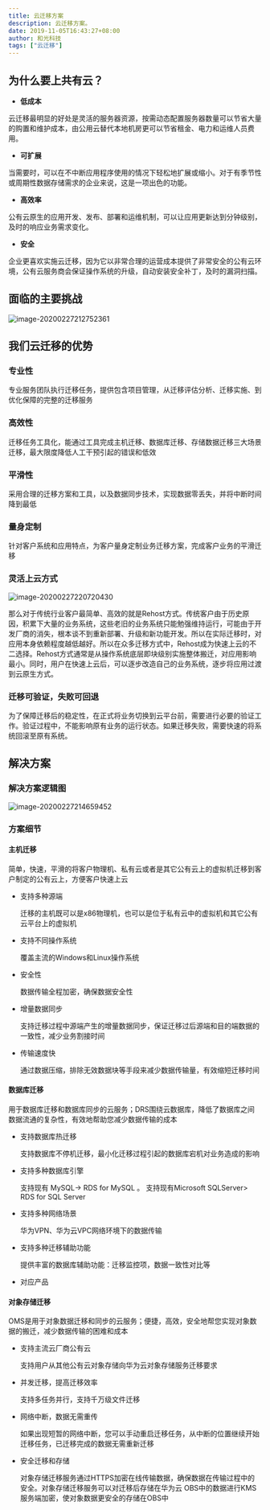```yaml
---
title: 云迁移方案
description: 云迁移方案。
date: 2019-11-05T16:43:27+08:00
author: 和光科技
tags: ["云迁移"]
---
```


## 为什么要上共有云？

- **低成本**

云迁移最明显的好处是灵活的服务器资源，按需动态配置服务器数量可以节省大量的购置和维护成本，由公用云替代本地机房更可以节省租金、电力和运维人员费用。

- **可扩展**

当需要时，可以在不中断应用程序使用的情况下轻松地扩展或缩小。对于有季节性或周期性数据存储需求的企业来说，这是一项出色的功能。

- **高效率**

公有云原生的应用开发、发布、部署和运维机制，可以让应用更新达到分钟级别，及时的响应业务需求变化。

- **安全**

企业更喜欢实施云迁移，因为它以非常合理的运营成本提供了非常安全的公有云环境，公有云服务商会保证操作系统的升级，自动安装安全补丁，及时的漏洞扫描。

## 面临的主要挑战

<img src="https://heguang-tech-1300607181.cos.ap-shanghai.myqcloud.com/pic/2020-02-27-132753.png" alt="image-20200227212752361"  />



## 我们云迁移的优势

### 专业性

专业服务团队执行迁移任务，提供包含项目管理，从迁移评估分析、迁移实施、到优化保障的完整的迁移服务

### 高效性

迁移任务工具化，能通过工具完成主机迁移、数据库迁移、存储数据迁移三大场景迁移，最大限度降低人工干预引起的错误和低效

### 平滑性

采用合理的迁移方案和工具，以及数据同步技术，实现数据零丢失，并将中断时间降到最低

### 量身定制

针对客户系统和应用特点，为客户量身定制业务迁移方案，完成客户业务的平滑迁移

### 灵活上云方式

<img src="https://heguang-tech-1300607181.cos.ap-shanghai.myqcloud.com/pic/2020-02-27-140720.png" alt="image-20200227220720430"  />

那么对于传统行业客户最简单、高效的就是Rehost方式。传统客户由于历史原因，积累下大量的业务系统，这些老旧的业务系统只能勉强维持运行，可能由于开发厂商的消失，根本谈不到重新部署、升级和新功能开发。所以在实际迁移时，对应用本身依赖程度越低越好。所以在众多迁移方式中，Rehost成为快速上云的不二选择。Rehost方式通常是从操作系统底层即块级别实施整体搬迁，对应用影响最小。同时，用户在快速上云后，可以逐步改造自己的业务系统，逐步将应用过渡到云原生方式。

### 迁移可验证，失败可回退

为了保障迁移后的稳定性，在正式将业务切换到云平台前，需要进行必要的验证工作。验证过程中，不能影响原有业务的运行状态。如果迁移失败，需要快速的将系统回滚至原有系统。

## 解决方案

### 解决方案逻辑图

<img src="https://heguang-tech-1300607181.cos.ap-shanghai.myqcloud.com/pic/2020-02-27-134659.png" alt="image-20200227214659452"  />

### 方案细节

#### 主机迁移

简单，快速，平滑的将客户物理机、私有云或者是其它公有云上的虚拟机迁移到客户制定的公有云上，方便客户快速上云

- 支持多种源端

  迁移的主机既可以是x86物理机，也可以是位于私有云中的虚拟机和其它公有云平台上的虚拟机

- 支持不同操作系统

  覆盖主流的Windows和Linux操作系统

- 安全性

  数据传输全程加密，确保数据安全性

- 增量数据同步

  支持迁移过程中源端产生的增量数据同步，保证迁移过后源端和目的端数据的一致性，减少业务割接时间

- 传输速度快

  通过数据压缩，排除无效数据块等手段来减少数据传输量，有效缩短迁移时间

#### 数据库迁移

用于数据库迁移和数据库同步的云服务；DRS围绕云数据库，降低了数据库之间数据流通的复杂性，有效地帮助您减少数据传输的成本

- 支持数据库热迁移

  支持数据库不停机迁移，最小化迁移过程引起的数据库宕机对业务造成的影响

- 支持多种数据库引擎

  支持现有 MySQL-> RDS for MySQL 。 支持现有Microsoft SQLServer> RDS for SQL Server

- 支持多种网络场景

  华为VPN、华为云VPC网络环境下的数据传输

- 支持多种迁移辅助功能

  提供丰富的数据库辅助功能：迁移监控项，数据一致性对比等

- 对应产品

#### 对象存储迁移

OMS是用于对象数据迁移和同步的云服务；便捷，高效，安全地帮您实现对象数据的搬迁，减少数据传输的困难和成本

- 支持主流云厂商公有云

  支持用户从其他公有云对象存储向华为云对象存储服务迁移要求

- 并发迁移，提高迁移效率

  支持多任务并行，支持千万级文件迁移

- 网络中断，数据无需重传

  如果出现短暂的网络中断，您可以手动重启迁移任务，从中断的位置继续开始迁移任务，已迁移完成的数据无需重新迁移

- 安全迁移和存储

  对象存储迁移服务通过HTTPS加密在线传输数据，确保数据在传输过程中的安全。对象存储迁移服务可以对迁移后存储在华为云 OBS中的数据进行KMS服务端加密，使对象数据更安全的存储在OBS中